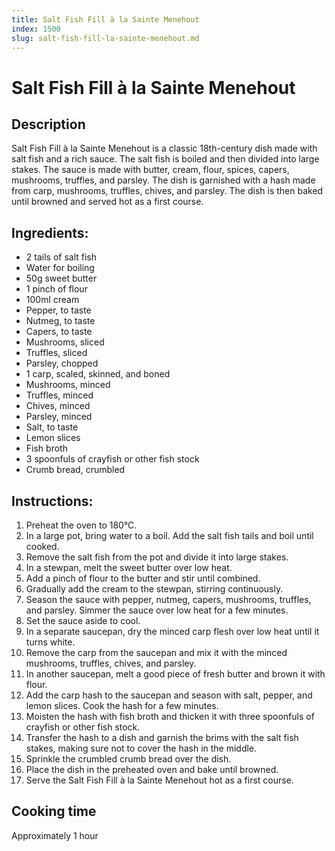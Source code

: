 ```yaml
---
title: Salt Fish Fill à la Sainte Menehout
index: 1500
slug: salt-fish-fill-la-sainte-menehout.md
---
```


# Salt Fish Fill à la Sainte Menehout

## Description
Salt Fish Fill à la Sainte Menehout is a classic 18th-century dish made with salt fish and a rich sauce. The salt fish is boiled and then divided into large stakes. The sauce is made with butter, cream, flour, spices, capers, mushrooms, truffles, and parsley. The dish is garnished with a hash made from carp, mushrooms, truffles, chives, and parsley. The dish is then baked until browned and served hot as a first course.

## Ingredients:
- 2 tails of salt fish
- Water for boiling
- 50g sweet butter
- 1 pinch of flour
- 100ml cream
- Pepper, to taste
- Nutmeg, to taste
- Capers, to taste
- Mushrooms, sliced
- Truffles, sliced
- Parsley, chopped
- 1 carp, scaled, skinned, and boned
- Mushrooms, minced
- Truffles, minced
- Chives, minced
- Parsley, minced
- Salt, to taste
- Lemon slices
- Fish broth
- 3 spoonfuls of crayfish or other fish stock
- Crumb bread, crumbled

## Instructions:
1. Preheat the oven to 180°C.
2. In a large pot, bring water to a boil. Add the salt fish tails and boil until cooked.
3. Remove the salt fish from the pot and divide it into large stakes.
4. In a stewpan, melt the sweet butter over low heat.
5. Add a pinch of flour to the butter and stir until combined.
6. Gradually add the cream to the stewpan, stirring continuously.
7. Season the sauce with pepper, nutmeg, capers, mushrooms, truffles, and parsley. Simmer the sauce over low heat for a few minutes.
8. Set the sauce aside to cool.
9. In a separate saucepan, dry the minced carp flesh over low heat until it turns white.
10. Remove the carp from the saucepan and mix it with the minced mushrooms, truffles, chives, and parsley.
11. In another saucepan, melt a good piece of fresh butter and brown it with flour.
12. Add the carp hash to the saucepan and season with salt, pepper, and lemon slices. Cook the hash for a few minutes.
13. Moisten the hash with fish broth and thicken it with three spoonfuls of crayfish or other fish stock.
14. Transfer the hash to a dish and garnish the brims with the salt fish stakes, making sure not to cover the hash in the middle.
15. Sprinkle the crumbled crumb bread over the dish.
16. Place the dish in the preheated oven and bake until browned.
17. Serve the Salt Fish Fill à la Sainte Menehout hot as a first course.

## Cooking time
Approximately 1 hour